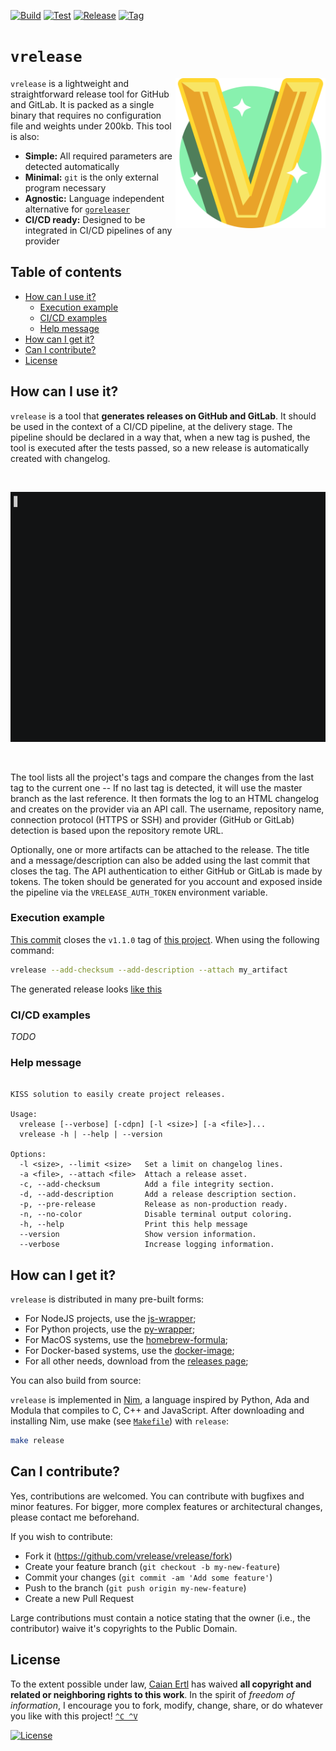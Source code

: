 [![Build][gh-build-shield]][gh-build-url]
[![Test][gh-test-shield]][gh-test-url]
[![Release][gh-release-shield]][gh-release-url]
[![Tag][tag-shield]][tag-url]

# `vrelease`

<img src=".docs/icon.svg" height="240px" align="right"/>

`vrelease` is a lightweight and straightforward release tool for GitHub and
GitLab. It is packed as a single binary that requires no configuration file and
weights under 200kb. This tool is also:

- **Simple:** All required parameters are detected automatically
- **Minimal:** `git` is the only external program necessary
- **Agnostic:** Language independent alternative for [`goreleaser`][goreleaser]
- **CI/CD ready:** Designed to be integrated in CI/CD pipelines of any provider

[gh-build-shield]: https://img.shields.io/github/workflow/status/caian-org/vrelease/build?label=build&logo=github&style=flat-square
[gh-build-url]: https://github.com/caian-org/vrelease/actions/workflows/build-many.yml

[gh-test-shield]: https://img.shields.io/github/workflow/status/caian-org/vrelease/test?label=test&logo=github&style=flat-square
[gh-test-url]: https://github.com/caian-org/vrelease/actions/workflows/test-many.yml

[gh-release-shield]: https://img.shields.io/github/workflow/status/caian-org/vrelease/release?label=release&logo=github&style=flat-square
[gh-release-url]: https://github.com/caian-org/vrelease/actions/workflows/release-all.yml

[tag-shield]: https://img.shields.io/github/tag/caian-org/vrelease.svg?logo=git&logoColor=FFF&style=flat-square
[tag-url]: https://github.com/caian-org/vrelease/releases

[goreleaser]: https://github.com/goreleaser/goreleaser


## Table of contents

- [How can I use it?](#how-can-i-use-it)
    - [Execution example](#execution-example)
    - [CI/CD examples](#cicd-examples)
    - [Help message](#help-message)
- [How can I get it?](#how-can-i-get-it)
- [Can I contribute?](#can-i-contribute)
- [License](#license)


## How can I use it?

`vrelease` is a tool that **generates releases on GitHub and GitLab**. It
should be used in the context of a CI/CD pipeline, at the delivery stage. The
pipeline should be declared in a way that, when a new tag is pushed, the tool
is executed after the tests passed, so a new release is automatically created
with changelog.

<br/>
<p align="center">
  <a href="https://asciinema.org/a/412861" target="_blank">
    <img src=".docs/demo.gif" height="400px">
  </a>
</p>
<br/>

The tool lists all the project's tags and compare the changes from the last tag
to the current one -- If no last tag is detected, it will use the master branch
as the last reference. It then formats the log to an HTML changelog and creates
on the provider via an API call. The username, repository name, connection
protocol (HTTPS or SSH) and provider (GitHub or GitLab) detection is based upon
the repository remote URL.

Optionally, one or more artifacts can be attached to the release. The title and
a message/description can also be added using the last commit that closes the
tag. The API authentication to either GitHub or GitLab is made by tokens. The
token should be generated for you account and exposed inside the pipeline via
the `VRELEASE_AUTH_TOKEN` environment variable.


### Execution example

[This commit][ex-commit] closes the `v1.1.0` tag of [this project][ex-proj].
When using the following command:

```sh
vrelease --add-checksum --add-description --attach my_artifact
```

The generated release looks [like this][ex-release]

[ex-commit]: https://github.com/vrelease/vrtp/commit/6174cf7f03f741e4652d70e85a633277ce5f1069
[ex-proj]: https://github.com/vrelease/vrtp
[ex-release]: https://github.com/vrelease/vrtp/releases/tag/v1.1.0


### CI/CD examples

*TODO*


### Help message

```

KISS solution to easily create project releases.

Usage:
  vrelease [--verbose] [-cdpn] [-l <size>] [-a <file>]...
  vrelease -h | --help | --version

Options:
  -l <size>, --limit <size>   Set a limit on changelog lines.
  -a <file>, --attach <file>  Attach a release asset.
  -c, --add-checksum          Add a file integrity section.
  -d, --add-description       Add a release description section.
  -p, --pre-release           Release as non-production ready.
  -n, --no-color              Disable terminal output coloring.
  -h, --help                  Print this help message
  --version                   Show version information.
  --verbose                   Increase logging information.

```


## How can I get it?

`vrelease` is distributed in many pre-built forms:

- For NodeJS projects, use the [js-wrapper][vr-js];
- For Python projects, use the [py-wrapper][vr-py];
- For MacOS systems, use the [homebrew-formula][vr-brew];
- For Docker-based systems, use the [docker-image][vr-docker];
- For all other needs, download from the [releases page][vr-rels];

[vr-js]: https://github.com/vrelease/js-wrapper
[vr-py]: https://github.com/vrelease/py-wrapper
[vr-brew]: https://github.com/vrelease/homebrew-formula
[vr-docker]: https://github.com/vrelease/docker-image
[vr-rels]: https://github.com/vrelease/vrelease/releases

You can also build from source:

`vrelease` is implemented in [Nim][nim], a language inspired by Python, Ada and
Modula that compiles to C, C++ and JavaScript. After downloading and installing
Nim, use make (see [`Makefile`][makefile]) with `release`:

```sh
make release
```

[nim]: https://github.com/nim-lang/Nim
[makefile]: https://github.com/vrelease/vrelease/blob/master/Makefile


## Can I contribute?

Yes, contributions are welcomed. You can contribute with bugfixes and minor
features. For bigger, more complex features or architectural changes, please
contact me beforehand.

If you wish to contribute:

- Fork it (https://github.com/vrelease/vrelease/fork)
- Create your feature branch (`git checkout -b my-new-feature`)
- Commit your changes (`git commit -am 'Add some feature'`)
- Push to the branch (`git push origin my-new-feature`)
- Create a new Pull Request

Large contributions must contain a notice stating that the owner (i.e., the
contributor) waive it's copyrights to the Public Domain.


## License

To the extent possible under law, [Caian Ertl][me] has waived __all copyright
and related or neighboring rights to this work__. In the spirit of _freedom of
information_, I encourage you to fork, modify, change, share, or do whatever
you like with this project! [`^C ^V`][kopimi]

[![License][cc-shield]][cc-url]

[me]: https://github.com/upsetbit
[cc-shield]: https://forthebadge.com/images/badges/cc-0.svg
[cc-url]: http://creativecommons.org/publicdomain/zero/1.0

[kopimi]: https://kopimi.com
